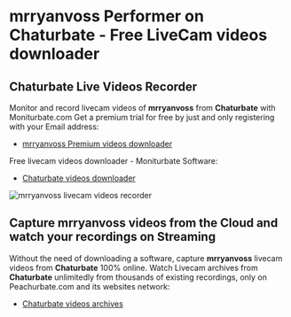 # mrryanvoss Performer on Chaturbate - Free LiveCam videos downloader

## Chaturbate Live Videos Recorder

Monitor and record livecam videos of **mrryanvoss** from **Chaturbate** with Moniturbate.com
Get a premium trial for free by just and only registering with your Email address:
* [mrryanvoss Premium videos downloader](https://moniturbate.com/request-demo-licence-key.html)

Free livecam videos downloader - Moniturbate Software:
* [Chaturbate videos downloader](https://moniturbate.com/moniturbate-download-software.html)

![mrryanvoss livecam videos recorder](https://peachurnet.com/templates/moniturbate-software.png)


## Capture mrryanvoss videos from the Cloud and watch your recordings on Streaming

Without the need of downloading a software, capture **mrryanvoss** livecam videos from **Chaturbate** 100% online.
Watch Livecam archives from **Chaturbate** unlimitedly from thousands of existing recordings, only on Peachurbate.com and its websites network:
* [Chaturbate videos archives](https://peachurnet.com/)